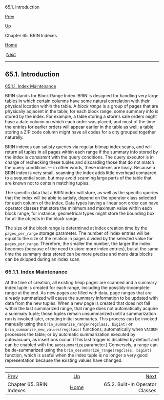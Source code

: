 <div class="navheader" data-xmlns="http://www.w3.org/TR/xhtml1/transitional">

65.1. Introduction

</div>

[Prev](brin.html "Chapter 65. BRIN Indexes") 

[Up](brin.html "Chapter 65. BRIN Indexes")

Chapter 65. BRIN Indexes

[Home](index.html "PostgreSQL 10.3 Documentation")

 [Next](brin-builtin-opclasses.html "65.2. Built-in Operator Classes")

-----

<div id="BRIN-INTRO" class="sect1">

<div class="titlepage">

<div>

<div>

## 65.1. Introduction

</div>

</div>

</div>

<div class="toc">

<span class="sect2">[65.1.1. Index
Maintenance](brin-intro.html#BRIN-OPERATION)</span>

</div>

BRIN stands for Block Range Index. BRIN is designed for handling very
large tables in which certain columns have some natural correlation with
their physical location within the table. A *block range* is a group of
pages that are physically adjacent in the table; for each block range,
some summary info is stored by the index. For example, a table storing a
store's sale orders might have a date column on which each order was
placed, and most of the time the entries for earlier orders will appear
earlier in the table as well; a table storing a ZIP code column might
have all codes for a city grouped together naturally.

BRIN indexes can satisfy queries via regular bitmap index scans, and
will return all tuples in all pages within each range if the summary
info stored by the index is *consistent* with the query conditions. The
query executor is in charge of rechecking these tuples and discarding
those that do not match the query conditions — in other words, these
indexes are lossy. Because a BRIN index is very small, scanning the
index adds little overhead compared to a sequential scan, but may avoid
scanning large parts of the table that are known not to contain matching
tuples.

The specific data that a BRIN index will store, as well as the specific
queries that the index will be able to satisfy, depend on the operator
class selected for each column of the index. Data types having a linear
sort order can have operator classes that store the minimum and maximum
value within each block range, for instance; geometrical types might
store the bounding box for all the objects in the block range.

The size of the block range is determined at index creation time by the
`pages_per_range` storage parameter. The number of index entries will be
equal to the size of the relation in pages divided by the selected value
for `pages_per_range`. Therefore, the smaller the number, the larger the
index becomes (because of the need to store more index entries), but at
the same time the summary data stored can be more precise and more data
blocks can be skipped during an index scan.

<div id="BRIN-OPERATION" class="sect2">

<div class="titlepage">

<div>

<div>

### 65.1.1. Index Maintenance

</div>

</div>

</div>

At the time of creation, all existing heap pages are scanned and a
summary index tuple is created for each range, including the
possibly-incomplete range at the end. As new pages are filled with data,
page ranges that are already summarized will cause the summary
information to be updated with data from the new tuples. When a new page
is created that does not fall within the last summarized range, that
range does not automatically acquire a summary tuple; those tuples
remain unsummarized until a summarization run is invoked later, creating
initial summaries. This process can be invoked manually using the
`brin_summarize_range(regclass, bigint)` or
`brin_summarize_new_values(regclass)` functions; automatically when
`VACUUM` processes the table; or by automatic summarization executed by
autovacuum, as insertions occur. (This last trigger is disabled by
default and can be enabled with the `autosummarize` parameter.)
Conversely, a range can be de-summarized using the
`brin_desummarize_range(regclass, bigint)` function, which is useful
when the index tuple is no longer a very good representation because the
existing values have
changed.

</div>

</div>

<div class="navfooter">

-----

|                          |                    |                                     |
| :----------------------- | :----------------: | ----------------------------------: |
| [Prev](brin.html)        |  [Up](brin.html)   | [Next](brin-builtin-opclasses.html) |
| Chapter 65. BRIN Indexes | [Home](index.html) |     65.2. Built-in Operator Classes |

</div>
